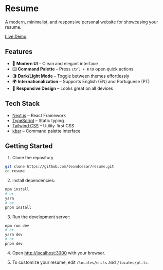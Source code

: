 # Resume

A modern, minimalist, and responsive personal website for showcasing your resume.

[Live Demo](https://leandcesar.vercel.app).

## Features

- 🎨 **Modern UI** – Clean and elegant interface
- ⌨️ **Command Palette** – Press `ctrl + K` to open quick actions
- 🌗 **Dark/Light Mode** – Toggle between themes effortlessly
- 🌍 **Internationalization** – Supports English (EN) and Portuguese (PT)
- 📱 **Responsive Design** – Looks great on all devices

## Tech Stack

- [Next.js](https://nextjs.org/) – React Framework
- [TypeScript](https://www.typescriptlang.org/) – Static typing
- [Tailwind CSS](https://tailwindcss.com/) – Utility-first CSS
- [kbar](https://kbar.vercel.app/) – Command palette interface

## Getting Started

1. Clone the repository
```bash
git clone https://github.com/leandcesar/resume.git
cd resume
```

2. Install dependencies:
```bash
npm install
# or
yarn
# or
pnpm install
```

3. Run the development server:
```bash
npm run dev
# or
yarn dev
# or
pnpm dev
```

4. Open [http://localhost:3000](http://localhost:3000) with your browser.

5. To customize your resume, edit `/locales/en.ts` and `/locales/pt.ts`.
